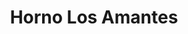 ---
title: "Horno Los Amantes"
url: /puerto-de-sagunto-valencia/horno-los-amantes/
shop: Bäckerei
---
